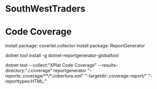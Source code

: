 # SouthWestTraders
# Code Coverage
Install package: coverlet.collector
install package: ReportGenerator

dotnet tool install -g dotnet-reportgenerator-globaltool

dotnet test --collect:"XPlat Code Coverage" --results-directory:"./.coverage"
reportgenerator "-reports:.coverage/**/*.cobertura.xml" "-targetdir:.coverage-report/" "-reporttypes:HTML;"

